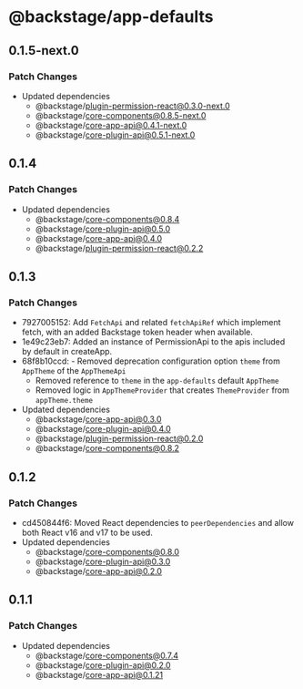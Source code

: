 # @backstage/app-defaults

## 0.1.5-next.0

### Patch Changes

- Updated dependencies
  - @backstage/plugin-permission-react@0.3.0-next.0
  - @backstage/core-components@0.8.5-next.0
  - @backstage/core-app-api@0.4.1-next.0
  - @backstage/core-plugin-api@0.5.1-next.0

## 0.1.4

### Patch Changes

- Updated dependencies
  - @backstage/core-components@0.8.4
  - @backstage/core-plugin-api@0.5.0
  - @backstage/core-app-api@0.4.0
  - @backstage/plugin-permission-react@0.2.2

## 0.1.3

### Patch Changes

- 7927005152: Add `FetchApi` and related `fetchApiRef` which implement fetch, with an added Backstage token header when available.
- 1e49c23eb7: Added an instance of PermissionApi to the apis included by default in createApp.
- 68f8b10ccd: - Removed deprecation configuration option `theme` from `AppTheme` of the `AppThemeApi`
  - Removed reference to `theme` in the `app-defaults` default `AppTheme`
  - Removed logic in `AppThemeProvider` that creates `ThemeProvider` from `appTheme.theme`
- Updated dependencies
  - @backstage/core-app-api@0.3.0
  - @backstage/core-plugin-api@0.4.0
  - @backstage/plugin-permission-react@0.2.0
  - @backstage/core-components@0.8.2

## 0.1.2

### Patch Changes

- cd450844f6: Moved React dependencies to `peerDependencies` and allow both React v16 and v17 to be used.
- Updated dependencies
  - @backstage/core-components@0.8.0
  - @backstage/core-plugin-api@0.3.0
  - @backstage/core-app-api@0.2.0

## 0.1.1

### Patch Changes

- Updated dependencies
  - @backstage/core-components@0.7.4
  - @backstage/core-plugin-api@0.2.0
  - @backstage/core-app-api@0.1.21
